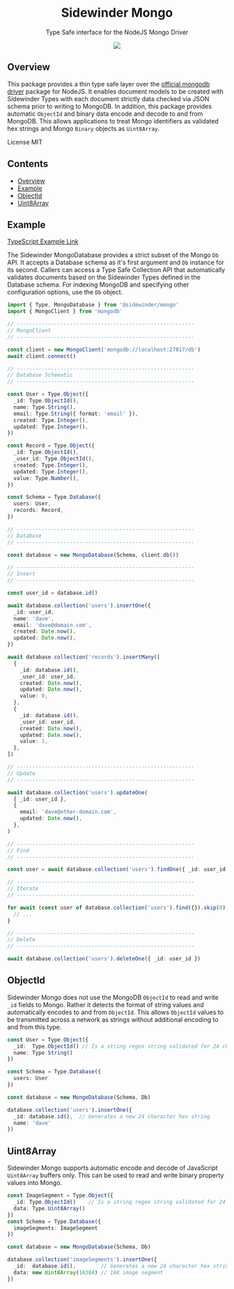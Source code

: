 <div align='center'>

<h1>Sidewinder Mongo</h1>

<p>Type Safe interface for the NodeJS Mongo Driver</p>

[<img src="https://img.shields.io/npm/v/@sidewinder/mongo?label=%40sidewinder%2Fmongo">](https://www.npmjs.com/package/@sidewinder/mongo)

</div>

## Overview

This package provides a thin type safe layer over the [official mongodb driver](https://www.npmjs.com/package/mongodb) package for NodeJS. It enables document models to be created with Sidewinder Types with each document strictly data checked via JSON schema prior to writing to MongoDB. In addition, this package provides automatic `ObjectId` and binary data encode and decode to and from MongoDB. This allows applications to treat Mongo identifiers as validated hex strings and Mongo `Binary` objects as `Uint8Array`.

License MIT

## Contents

- [Overview](#Overview)
- [Example](#Example)
- [ObjectId](#ObjectId)
- [Uint8Array](#Uint8Array)

## Example

[TypeScript Example Link](https://www.typescriptlang.org/play?#code/JYWwDg9gTgLgBAbzgWQgOwOYQCIEMa4BGuAzgKYA0cAKgJ5hlwC+cAZlBCHAOQACJwACZkA7sDTCoAehDos3AFChIsRCjkQAwgBtgZNPBbtOPWZgiDCihVKlwAtI6fOXrt+4+fHNu6nM69Ax8HL1Cw8NcFBQBjdBJ4aN19eABeODRRdX8kgwAKbjMsSwAuW20IaNxtAAsIeOKAJgB2AAYARiapS24ASgVcEVxgBJyYADpYtAzomFy+4IjFpY9gvAJicjgAZWjqshB8YGiF5dPTqMn4uABVcig4NLoGMYB5QgArMhnchAU4OAA+kJiv9QU8yK8Pl8YABJQRzCh-dK4EBkEFg+gQrYwKDiDAIpH7IbadE0TFjbG4zA-NjQA4wEHcInAbTcZg9RH-aJQMj4MiCEHgsYwgxkDBkKAE-4AVzAgj5ArJzxFMDFEoJTHml3gACUvtBBA8lRC3p9vr9-kDFaD-kLTdC4VLAdK7lbBeT7TNHRykdzearrUKVWrJT6ZXKFeig6LxaHOXAAG5VaVom1CgBy0pAhHVPs1Fzi8B2ewORqFayIpDIPyRLolJBBtwl8Z5sSgggbcD1bcEiPzJzOg-Cq3wlfIA6Hk5WMULcHl6yrRoyIiyWArG2rxaJVESgXGljm81sISnp8ix5FdxgE7Pt4LaCudagVqN87HEKEcyiAyG8DfG4mCBtG0aFgHQfInxIXoxnEK8XgyGtLWBG04CfK14zQFFU1Bbh5QTMhuHjZkSRwvCyF4QROCGNBAJAQjfR5SM4DWCE0AgEQnVled+RBFixjYji83mH9hjnUcANiYDQPA7hWwNKCehgh8JRgZBcDQWhcgAbSRC1QTdMSF3IGD4TDfS0OQizeyRLlGIDXi+X49inXDbjFT4gSXMTZNUxaeMmHjPSkMVf8qxMryASskErPjWz-R45jHM8szXKYjznJS7ztBTEE2n8xEAF0jzsW9Su8Y9rgjVUbzKydv0GUTQuMySQJmMC0Agu4FLGLi+Xg6tdMBSzXSEZhApsuBiMZMjeAgGA9igexKIOcRaPom1evsxLVScwT8oUYqT1qqdggAMXEQQauOs570fO4jREv9xLClrpI67hIOg1gLv6mkDKs9komPa7T2CGFVSgPkrpBpYolYaA4EeuBcm1VD7ogVhDPfQCpLamTPsU76JB+TUxhIABrYAwFyFpFIIcnqzaWmekQJFjzGDmFCYIGSphodVjIEDquBvnB3q38sYkoDWpgdrOvraDhCFshfqQf6RsNTUgA)

The Sidewinder MongoDatabase provides a strict subset of the Mongo `Db` API. It accepts a Database schema as it's first argument and `Db` instance for its second. Callers can access a Type Safe Collection API that automatically validates documents based on the Sidewinder Types defined in the Database schema. For indexing MongoDB and specifying other configuration options, use the `Db` object.

```typescript
import { Type, MongoDatabase } from '@sidewinder/mongo'
import { MongoClient } from 'mongodb'

// ---------------------------------------------------------
// MongoClient
// ---------------------------------------------------------

const client = new MongoClient('mongodb://localhost:27017/db')
await client.connect()

// ---------------------------------------------------------
// Database Schematic
// ---------------------------------------------------------

const User = Type.Object({
  _id: Type.ObjectId(),
  name: Type.String(),
  email: Type.String({ format: 'email' }),
  created: Type.Integer(),
  updated: Type.Integer(),
})

const Record = Type.Object({
  _id: Type.ObjectId(),
  _user_id: Type.ObjectId(),
  created: Type.Integer(),
  updated: Type.Integer(),
  value: Type.Number(),
})

const Schema = Type.Database({
  users: User,
  records: Record,
})

// ---------------------------------------------------------
// Database
// ---------------------------------------------------------

const database = new MongoDatabase(Schema, client.db())

// ---------------------------------------------------------
// Insert
// ---------------------------------------------------------

const user_id = database.id()

await database.collection('users').insertOne({
  _id: user_id,
  name: 'dave',
  email: 'dave@domain.com',
  created: Date.now(),
  updated: Date.now(),
})

await database.collection('records').insertMany([
  {
    _id: database.id(),
    _user_id: user_id,
    created: Date.now(),
    updated: Date.now(),
    value: 0,
  },
  {
    _id: database.id(),
    _user_id: user_id,
    created: Date.now(),
    updated: Date.now(),
    value: 1,
  },
])

// ---------------------------------------------------------
// Update
// ---------------------------------------------------------

await database.collection('users').updateOne(
  { _id: user_id },
  {
    email: 'dave@other-domain.com',
    updated: Date.now(),
  },
)

// ---------------------------------------------------------
// Find
// ---------------------------------------------------------

const user = await database.collection('users').findOne({ _id: user_id })

// ---------------------------------------------------------
// Iterate
// ---------------------------------------------------------

for await (const user of database.collection('users').find({}).skip(0).take(10)) {
  // ...
}

// ---------------------------------------------------------
// Delete
// ---------------------------------------------------------

await database.collection('users').deleteOne({ _id: user_id })
```

## ObjectId

Sidewinder Mongo does not use the MongoDB `ObjectId` to read and write `_id` fields to Mongo. Rather it detects the format of string values and automatically encodes to and from `ObjectId`. This allows `ObjectId` values to be transmitted across a network as strings without additional encoding to and from this type.

```typescript
const User = Type.Object({
  _id:  Type.ObjectId() // Is a string regex string validated for 24 character hex strings values
  name: Type.String()
})

const Schema = Type.Database({
  users: User
})

const database = new MongoDatabase(Schema, Db)

database.collection('users').insertOne({
  _id: database.id(),  // Generates a new 24 character hex string
  name: 'dave'
})
```

## Uint8Array

Sidewinder Mongo supports automatic encode and decode of JavaScript `Uint8Array` buffers only. This can be used to read and write binary property values into Mongo.

```typescript
const ImageSegment = Type.Object({
  _id: Type.ObjectId()    // Is a string regex string validated for 24 character hex strings values
  data: Type.Uint8Array()
})
const Schema = Type.Database({
  imageSegments: ImageSegment
})

const database = new MongoDatabase(Schema, Db)

database.collection('imageSegments').insertOne({
  _id:  database.id(),        // Generates a new 24 character hex string
  data: new Uint8Array(16384) // 16K image segment
})

```
